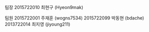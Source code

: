 팀장
2015722010 최현구 (Hyeon9mak)

팀원
2015722001 주재훈 (wogns7534)
2015722099 박동현 (bdache)
2013722014 최지영 (jiyoung211)
